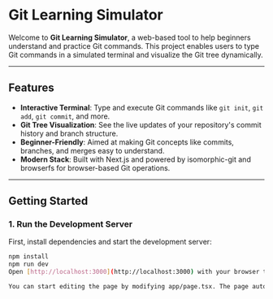 # Git Learning Simulator

Welcome to **Git Learning Simulator**, a web-based tool to help beginners understand and practice Git commands. This project enables users to type Git commands in a simulated terminal and visualize the Git tree dynamically.

---

## Features

- **Interactive Terminal**: Type and execute Git commands like `git init`, `git add`, `git commit`, and more.
- **Git Tree Visualization**: See the live updates of your repository's commit history and branch structure.
- **Beginner-Friendly**: Aimed at making Git concepts like commits, branches, and merges easy to understand.
- **Modern Stack**: Built with Next.js and powered by isomorphic-git and browserfs for browser-based Git operations.

---

## Getting Started

### 1. Run the Development Server
First, install dependencies and start the development server:

```bash
npm install
npm run dev
Open [http://localhost:3000](http://localhost:3000) with your browser to see the result.

You can start editing the page by modifying app/page.tsx. The page auto-updates as you edit the file.

